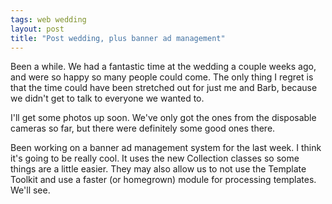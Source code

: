 ```yaml
---
tags: web wedding
layout: post
title: "Post wedding, plus banner ad management"
---
```




Been a while. We had a fantastic time at the wedding a couple weeks ago, and were so happy so many people could come. The only thing I regret is that the time could have been stretched out for just me and Barb, because we didn't get to talk to everyone we wanted to.

<p>I'll get some photos up soon. We've only got the ones from the disposable cameras so far, but there were definitely some good ones there.</p>

<p>Been working on a banner ad management system for the last week. I think it's going to be really cool. It uses the new Collection classes so some things are a little easier. They may also allow us to not use the Template Toolkit and use a faster (or homegrown) module for processing templates. We'll see. </p>


